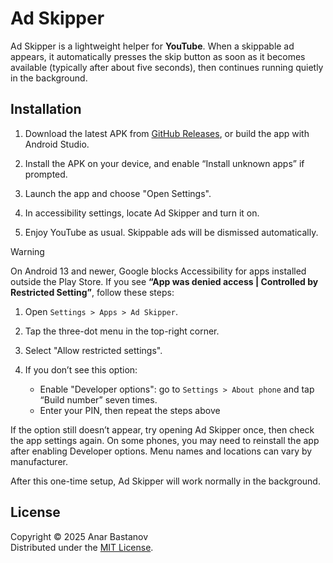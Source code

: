 # Ad Skipper

Ad Skipper is a lightweight helper for **YouTube**. When a skippable ad appears, it automatically presses the skip button as soon as it becomes available (typically after about five seconds), then continues running quietly in the background.

## Installation

1. Download the latest APK from [GitHub Releases](https://github.com/anar-bastanov/youtube-ad-skipper/releases/latest), or build the app with Android Studio.

2. Install the APK on your device, and enable “Install unknown apps” if prompted.

3. Launch the app and choose "Open Settings".

4. In accessibility settings, locate Ad Skipper and turn it on.

5. Enjoy YouTube as usual. Skippable ads will be dismissed automatically.

> [!WARNING]
> On Android 13 and newer, Google blocks Accessibility for apps installed outside the Play Store. If you see **“App was denied access | Controlled by Restricted Setting”**, follow these steps:
>
> 1. Open `Settings > Apps > Ad Skipper`.
>
> 2. Tap the three-dot menu in the top-right corner.
>
> 3. Select "Allow restricted settings".
>
> 4. If you don’t see this option:
>
>    * Enable "Developer options": go to `Settings > About phone` and tap “Build number” seven times.
>    * Enter your PIN, then repeat the steps above
> 
> If the option still doesn’t appear, try opening Ad Skipper once, then check the app settings again. On some phones, you may need to reinstall the app after enabling Developer options. Menu names and locations can vary by manufacturer.
>
> After this one-time setup, Ad Skipper will work normally in the background.

## License

Copyright &copy; 2025 Anar Bastanov  
Distributed under the [MIT License](http://www.opensource.org/licenses/mit-license.php).
